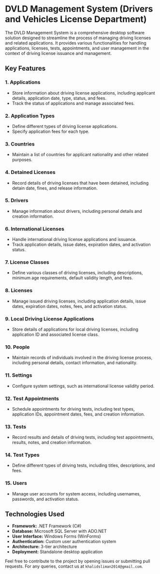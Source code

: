 # DVLD Management System (Drivers and Vehicles License Department)

The DVLD Management System is a comprehensive desktop software solution designed to streamline the process of managing driving licenses and related applications. It provides various functionalities for handling applications, licenses, tests, appointments, and user management in the context of driving license issuance and management.

## Key Features

### 1. Applications
- Store information about driving license applications, including applicant details, application date, type, status, and fees.
- Track the status of applications and manage associated fees.

### 2. Application Types
- Define different types of driving license applications.
- Specify application fees for each type.

### 3. Countries
- Maintain a list of countries for applicant nationality and other related purposes.

### 4. Detained Licenses
- Record details of driving licenses that have been detained, including detain date, fines, and release information.

### 5. Drivers
- Manage information about drivers, including personal details and creation information.

### 6. International Licenses
- Handle international driving license applications and issuance.
- Track application details, issue dates, expiration dates, and activation status.

### 7. License Classes
- Define various classes of driving licenses, including descriptions, minimum age requirements, default validity length, and fees.

### 8. Licenses
- Manage issued driving licenses, including application details, issue dates, expiration dates, notes, fees, and activation status.

### 9. Local Driving License Applications
- Store details of applications for local driving licenses, including application ID and associated license class.

### 10. People
- Maintain records of individuals involved in the driving license process, including personal details, contact information, and nationality.

### 11. Settings
- Configure system settings, such as international license validity period.

### 12. Test Appointments
- Schedule appointments for driving tests, including test types, application IDs, appointment dates, fees, and creation information.

### 13. Tests
- Record results and details of driving tests, including test appointments, results, notes, and creation information.

### 14. Test Types
- Define different types of driving tests, including titles, descriptions, and fees.

### 15. Users
- Manage user accounts for system access, including usernames, passwords, and activation status.

## Technologies Used
- **Framework:** .NET Framework (C#)
- **Database:** Microsoft SQL Server with ADO.NET
- **User Interface:** Windows Forms (WinForms)
- **Authentication:** Custom user authentication system
- **Architecture:** 3-tier architecture
- **Deployment:** Standalone desktop application

Feel free to contribute to the project by opening issues or submitting pull requests. For any queries, contact us at `khalidsliman2014@gmail.com`.
